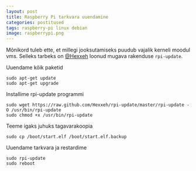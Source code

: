 ```yaml
---
layout: post
title: Raspberry Pi tarkvara uuendamine
categories: postitused
tags: raspberry-pi linux debian
image: raspberrypi.png
---
```


Mõnikord tuleb ette, et millegi jooksutamiseks puudub vajalik kerneli moodul vms. Selleks tarbeks on [@Hexxeh](https://twitter.com/Hexxeh) loonud mugava rakenduse `rpi-update`.

Uuendame kõik paketid

    sudo apt-get update
    sudo apt-get upgrade

Installime rpi-update programmi

    sudo wget https://raw.github.com/Hexxeh/rpi-update/master/rpi-update -O /usr/bin/rpi-update
    sudo chmod +x /usr/bin/rpi-update

Teeme igaks juhuks tagavarakoopia

    sudo cp /boot/start.elf /boot/start.elf.backup

Uuendame tarkvara ja restardime

    sudo rpi-update
    sudo reboot
